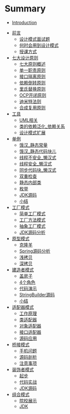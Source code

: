 # Summary

* [Introduction](README.md)
- [前言]()
    - [设计模式面试题](01_设计抹水泥面试题.md)
    - [何时会用到设计模式](03_何时会用到设计模式.md)
    - [授课方式](04_授课方式.md)
- [七大设计原则]()
    - [七大原则概述](05_七大原则.md)
    - [单一职责原则](06_单一职责原则.md)
    - [接口隔离原则](08_接口隔离原则.md)
    - [依赖倒转原则](11_依赖倒转原则.md)
    - [里氏替换原则](14_里氏替换原则.md)
    - [OCP开闭原则](16_开闭原则.md)
    - [迪米特法则](19_迪米特法则.md)
    - [合成复用原则](22_合成复用原则.md)
- [工具]()
    - [UML相关](23_UML相关.md)
    - [类的依赖泛化_依赖关系](25_类的依赖泛化_依赖关系.md)
    - [设计模式扩展](26_设计模式扩展.md)
- [单例]()
    - [饿汉_静态常量](29_单例_饿汉_静态常量.md)
    - [饿汉_静态代码块儿](30_单例_饿汉_静态代码块儿.md)
    - [线程不安全_懒汉式](31_单例_线程不安全_懒汉式.md)
    - [线程安全_懒汉式](32_单例_线程安全_懒汉式.md)
    - [同步代码块_懒汉式](33_单例_同步代码块_懒汉式.md)
    - [双重检查](34_单例_双重检查.md)
    - [静态内部类](35_单例_静态内部类.md)
    - [枚举](36_单例_枚举.md)
    - [JDK源码](37_单例_JDK源码.md)
    - [小结](38_单例_小结.md)
- [工厂模式]()
    - [简单工厂模式](39_工厂模式_简单工厂模式.md)
    - [工厂方法模式](43_工厂模式_工厂方法模式.md)
    - [抽象工厂模式](45_工厂模式_抽象工厂模式.md)
    - [JDK源码分析](46_工厂模式_JDK源码分析.md)
- [原型模式]()
    - [克隆羊](49_原型模式_克隆羊.md)
    - [Spring源码分析](51_原型模式_Spring源码分析.md)
    - [浅拷贝](52_原型模式_浅拷贝.md)
    - [深拷贝](54_原型模式_深拷贝.md)
- [建造者模式]()
    - [盖房子](55_建造者模式_盖房子.md)
    - [4个角色](56_建造者模式_4个角色.md)
    - [代码演示](57_建造者模式_代码演示.md)
    - [StringBuilder源码](58_建造者模式_StringBuilder源码.md)
    - [小结](59_建造者模式_小结.md)
- [适配器模式]()
    - [工作原理](60_适配器模式_工作原理.md)
    - [类适配器](61_类适配器_电压问题.md)
    - [对象适配器](62_对象适配器_电压问题.md)
    - [接口适配器](63_接口适配器_电压问题.md)
    - [源码应用](64_适配器模式_SpringMVC.md)
- [桥接模式]()
    - [手机问题](65_桥接模式_手机问题.md)
    - [源码剖析](66_桥接模式_源码剖析.md)
    - [注意事项](67_桥接模式_注意事项.md)
- [装饰者模式]()
    - [起步](71_装饰者模式_起步.md)
    - [代码实战](74_装饰者模式_代码实战.md)
    - [JDK源码](75_装饰着模式_JDK源码.md)
- [组合模式]()
    - [院校展示](77_组合模式_院校展示.md)
    - [JDK](78_组合模式_JDK.md)